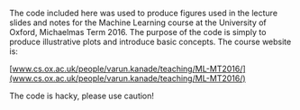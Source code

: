 The code included here was used to produce figures used in the lecture slides
and notes for the Machine Learning course at the University of Oxford,
Michaelmas Term 2016. The purpose of the code is simply to produce illustrative
plots and introduce basic concepts. The course website is: 

[www.cs.ox.ac.uk/people/varun.kanade/teaching/ML-MT2016/](www.cs.ox.ac.uk/people/varun.kanade/teaching/ML-MT2016/) 

The code is hacky, please use caution!
